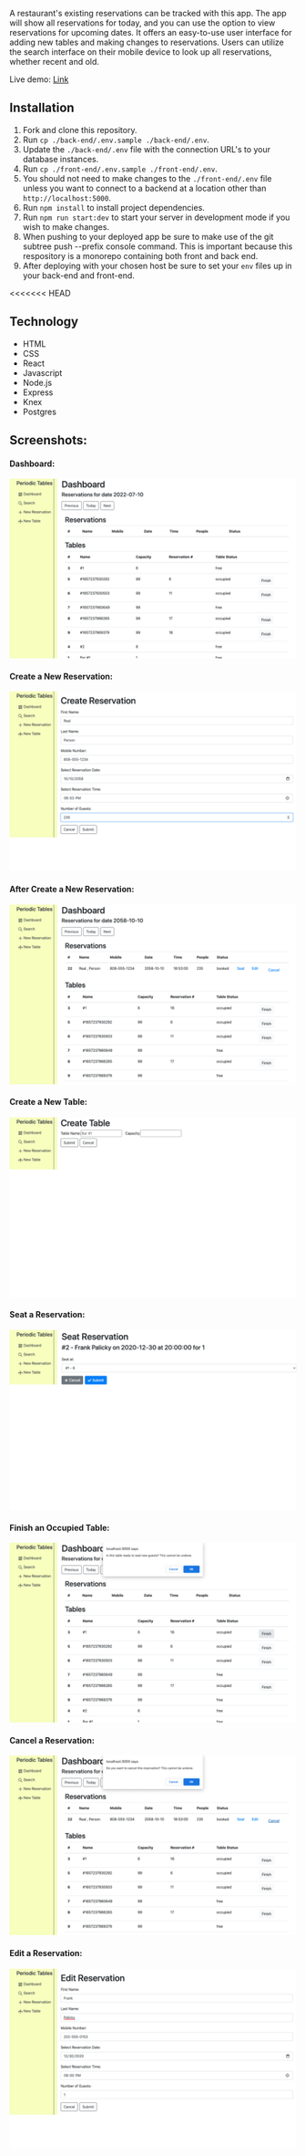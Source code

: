 A restaurant's existing reservations can be tracked with this app. The app will show all reservations for today, and you can use the option to view reservations for upcoming dates. It offers an easy-to-use user interface for adding new tables and making changes to reservations. Users can utilize the search interface on their mobile device to look up all reservations, whether recent and old.

Live demo: [Link]()


## Installation

1. Fork and clone this repository.
1. Run `cp ./back-end/.env.sample ./back-end/.env`.
1. Update the `./back-end/.env` file with the connection URL's to your database instances.
1. Run `cp ./front-end/.env.sample ./front-end/.env`.
1. You should not need to make changes to the `./front-end/.env` file unless you want to connect to a backend at a location other than `http://localhost:5000`.
1. Run `npm install` to install project dependencies.
1. Run `npm run start:dev` to start your server in development mode if you wish to make changes.
1. When pushing to your deployed app be sure to make use of the git subtree push --prefix <file> console command. This is important because this respository is a monorepo containing both front and back end.
1. After deploying with your chosen host be sure to set your `env` files up in your back-end and front-end.  


<<<<<<< HEAD
## Technology

* HTML
* CSS
* React
* Javascript
* Node.js
* Express
* Knex  
* Postgres 

## Screenshots: 
#### Dashboard:

![Dashboard screenshot](screenshots/Dashboard.png)

#### Create a New Reservation:

![Create-a-New-Reservation](screenshots/Create_new_reservation.png)

#### After Create a New Reservation:

![After Create a New Reservation](screenshots/Dashboard_after_new_reservation_created.png)

#### Create a New Table:

![Create-a-New-Table](screenshots/create_table.png)

#### Seat a Reservation:

![Seat-a-Reservation](screenshots/seat_a_reservation.png)

#### Finish an Occupied Table:

![Finish-an-Occupied-Table](screenshots/finish_button.png)

#### Cancel a Reservation:

![Cancel-a-Reservation](screenshots/cancel_button.png)

#### Edit a Reservation:

![Edit-a-Reservation](screenshots/edit_reservation.png)
